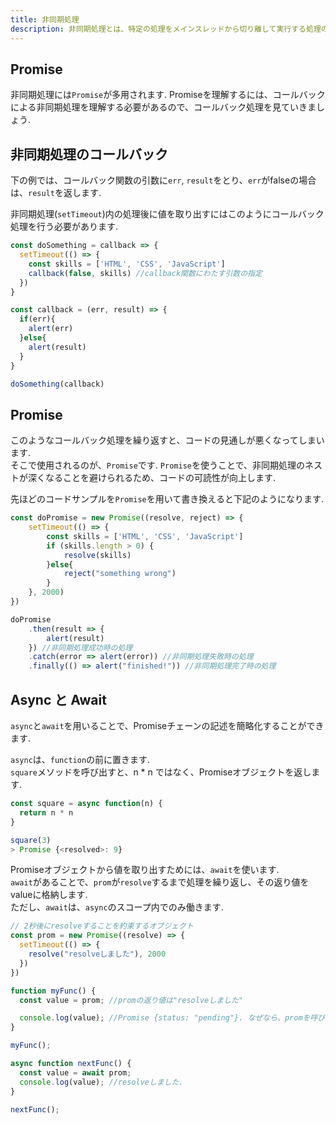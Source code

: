 ```yaml
---
title: 非同期処理
description: 非同期処理とは、特定の処理をメインスレッドから切り離して実行する処理のことです. 非同期処理を行うことで、処理を高速化することができます.
---
```


## Promise
非同期処理には`Promise`が多用されます. 
Promiseを理解するには、コールバックによる非同期処理を理解する必要があるので、コールバック処理を見ていきましょう.  

## 非同期処理のコールバック

下の例では、コールバック関数の引数に`err`, `result`をとり、`err`がfalseの場合は、`result`を返します.  

非同期処理(`setTimeout`)内の処理後に値を取り出すにはこのようにコールバック処理を行う必要があります.  

```js
const doSomething = callback => {
  setTimeout(() => {
    const skills = ['HTML', 'CSS', 'JavaScript']
    callback(false, skills) //callback関数にわたす引数の指定
  })
}

const callback = (err, result) => {
  if(err){
    alert(err)
  }else{
    alert(result)
  }
}

doSomething(callback)
 ```

## Promise 
このようなコールバック処理を繰り返すと、コードの見通しが悪くなってしまいます.  
そこで使用されるのが、`Promise`です. `Promise`を使うことで、非同期処理のネストが深くなることを避けられるため、コードの可読性が向上します.  


先ほどのコードサンプルを`Promise`を用いて書き換えると下記のようになります.  

```js
const doPromise = new Promise((resolve, reject) => {
	setTimeout(() => {
		const skills = ['HTML', 'CSS', 'JavaScript']
		if (skills.length > 0) {
			resolve(skills)
		}else{
			reject("something wrong")
		}
	}, 2000)
})

doPromise
	.then(result => {
		alert(result)
	}) //非同期処理成功時の処理
	.catch(error => alert(error)) //非同期処理失敗時の処理
	.finally(() => alert("finished!")) //非同期処理完了時の処理
```

## Async と Await
`async`と`await`を用いることで、Promiseチェーンの記述を簡略化することができます.  

`async`は、`function`の前に置きます.  
`square`メソッドを呼び出すと、n * n ではなく、Promiseオブジェクトを返します.  

```js
const square = async function(n) {
  return n * n
}

square(3)
> Promise {<resolved>: 9}
```

Promiseオブジェクトから値を取り出すためには、`await`を使います.  
`await`があることで、`prom`が`resolve`するまで処理を繰り返し、その返り値をvalueに格納します.  
ただし、`await`は、`async`のスコープ内でのみ働きます.  


```js
// 2秒後にresolveすることを約束するオブジェクト
const prom = new Promise((resolve) => {
  setTimeout(() => {
    resolve("resolveしました"), 2000
  })
})

function myFunc() {
  const value = prom; //promの返り値は"resolveしました"

  console.log(value); //Promise {status: "pending"}. なぜなら、promを呼び出して2秒経たないとresolveされないから
}

myFunc();

async function nextFunc() {
  const value = await prom;
  console.log(value); //resolveしました.  
}

nextFunc();

```


